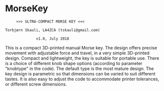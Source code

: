 # MorseKey

         >>> ULTRA-COMPACT MORSE KEY <<<

    Torbjørn Skauli, LA4ZCA (tskauli@gmail.com)

                  v1.0, July 2018

This is a compact 3D-printed manual Morse key. The design offers
precise movement with adjustable force and travel, in a very simple
3D-printed design. Compact and lightweight, the key is suitable for
portable use. There is a choice of different knob shape options
(according to parameter "knobtype" in the code). The default type
is the most mature design. The key design is parametric so that
dimensions can be varied to suit different tastes. It is also easy
to adjust the code to accommodate printer tolerances, or different
screw dimensions.
